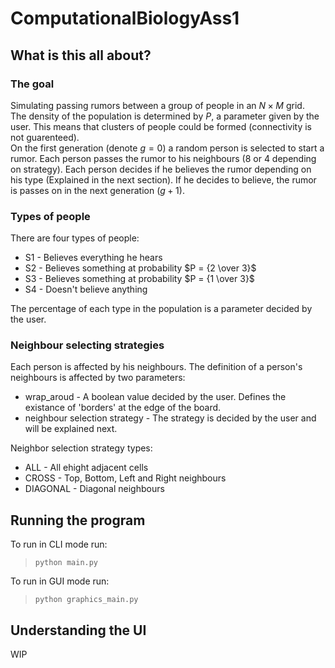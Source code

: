 # ComputationalBiologyAss1

## What is this all about?

### The goal

Simulating passing rumors between a group of people in an $N \times M$ grid.\
The density of the population is determined by $P$, a parameter given by the user. This means that clusters of people could be formed (connectivity is not guarenteed).\
On the first generation (denote $g=0$) a random person is selected to start a rumor. Each person passes the rumor to his neighbours (8 or 4 depending on strategy). Each person decides if he believes the rumor depending on his type (Explained in the next section). If he decides to believe, the rumor is passes on in the next generation ($g + 1$).

### Types of people

There are four types of people:
- S1 - Believes everything he hears
- S2 - Believes something at probability $P = {2 \over 3}$
- S3 - Believes something at probability $P = {1 \over 3}$
- S4 - Doesn't believe anything

The percentage of each type in the population is a parameter decided by the user.

### Neighbour selecting strategies

Each person is affected by his neighbours. The definition of a person's neighbours is affected by two parameters:
- wrap_aroud - A boolean value decided by the user. Defines the existance of 'borders' at the edge of the board.
- neighbour selection strategy - The strategy is decided by the user and will be explained next.

Neighbor selection strategy types:
- ALL - All ehight adjacent cells
- CROSS - Top, Bottom, Left and Right neighbours
- DIAGONAL - Diagonal neighbours

## Running the program

To run in CLI mode run:
>```python main.py```

To run in GUI mode run:
>```python graphics_main.py```

## Understanding the UI

WIP